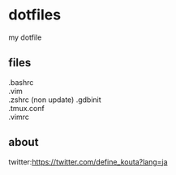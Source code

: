 # dotfiles
my dotfile  

## files
.bashrc  
.vim  
.zshrc (non update) 
.gdbinit  
.tmux.conf  
.vimrc  

## about
twitter:https://twitter.com/define_kouta?lang=ja
